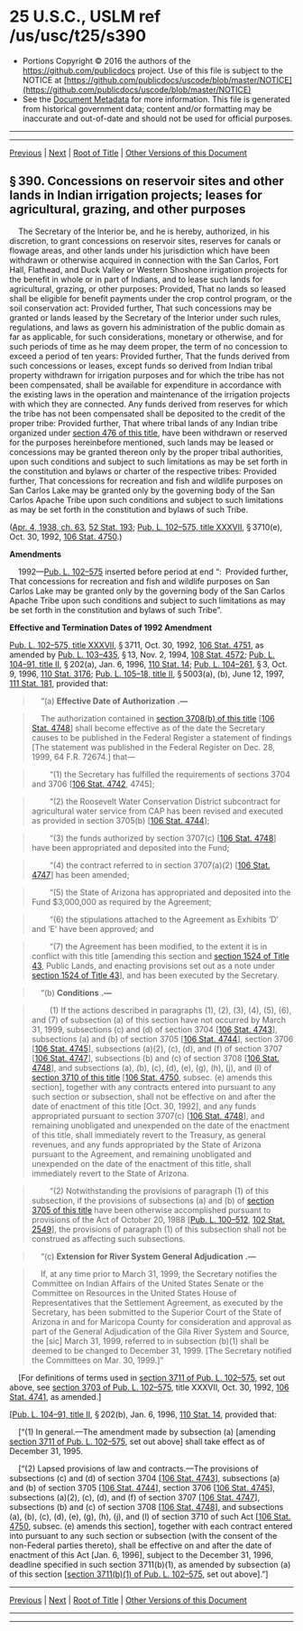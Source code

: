 ---
---

# 25 U.S.C., USLM ref /us/usc/t25/s390

* Portions Copyright © 2016 the authors of the https://github.com/publicdocs project.
  Use of this file is subject to the NOTICE at [https://github.com/publicdocs/uscode/blob/master/NOTICE](https://github.com/publicdocs/uscode/blob/master/NOTICE)
* See the [Document Metadata](././../../../..//README.md) for more information.
  This file is generated from historical government data; content and/or formatting may be inaccurate and out-of-date and should not be used for official purposes.

----------
----------

[Previous](./../../../..//us/usc/t25/ch11/m__us_usc_t25_s389e.md) | [Next](./../../../..//us/usc/t25/ch12/m__us_usc_t25_ch12.md) | [Root of Title](./../../../../) | [Other Versions of this Document](https://publicdocs.github.io/go/links?ns=uslm&ref=%2Fus%2Fusc%2Ft25%2Fs390)

## § 390. Concessions on reservoir sites and other lands in Indian irrigation projects; leases for agricultural, grazing, and other purposes

    The Secretary of the Interior be, and he is hereby, authorized, in his discretion, to grant concessions on reservoir sites, reserves for canals or flowage areas, and other lands under his jurisdiction which have been withdrawn or otherwise acquired in connection with the San Carlos, Fort Hall, Flathead, and Duck Valley or Western Shoshone irrigation projects for the benefit in whole or in part of Indians, and to lease such lands for agricultural, grazing, or other purposes: Provided, That no lands so leased shall be eligible for benefit payments under the crop control program, or the soil conservation act: Provided further, That such concessions may be granted or lands leased by the Secretary of the Interior under such rules, regulations, and laws as govern his administration of the public domain as far as applicable, for such considerations, monetary or otherwise, and for such periods of time as he may deem proper, the term of no concession to exceed a period of ten years: Provided further, That the funds derived from such concessions or leases, except funds so derived from Indian tribal property withdrawn for irrigation purposes and for which the tribe has not been compensated, shall be available for expenditure in accordance with the existing laws in the operation and maintenance of the irrigation projects with which they are connected. Any funds derived from reserves for which the tribe has not been compensated shall be deposited to the credit of the proper tribe: Provided further, That where tribal lands of any Indian tribe organized under [section 476 of this title][/us/usc/t25/s476], have been withdrawn or reserved for the purposes hereinbefore mentioned, such lands may be leased or concessions may be granted thereon only by the proper tribal authorities, upon such conditions and subject to such limitations as may be set forth in the constitution and bylaws or charter of the respective tribes: Provided further, That concessions for recreation and fish and wildlife purposes on San Carlos Lake may be granted only by the governing body of the San Carlos Apache Tribe upon such conditions and subject to such limitations as may be set forth in the constitution and bylaws of such Tribe.

([Apr. 4, 1938, ch. 63][/us/act/1938-04-04/ch63], [52 Stat. 193][/us/stat/52/193]; [Pub. L. 102–575, title XXXVII][/us/pl/102/575/tXXXVII], § 3710(e), Oct. 30, 1992, [106 Stat. 4750][/us/stat/106/4750].)

 __Amendments__ 

    1992—[Pub. L. 102–575][/us/pl/102/575] inserted before period at end “: Provided further, That concessions for recreation and fish and wildlife purposes on San Carlos Lake may be granted only by the governing body of the San Carlos Apache Tribe upon such conditions and subject to such limitations as may be set forth in the constitution and bylaws of such Tribe”.

 __Effective and Termination Dates of 1992 Amendment__ 

[Pub. L. 102–575, title XXXVII][/us/pl/102/575/tXXXVII], § 3711, Oct. 30, 1992, [106 Stat. 4751][/us/stat/106/4751], as amended by [Pub. L. 103–435][/us/pl/103/435], § 13, Nov. 2, 1994, [108 Stat. 4572][/us/stat/108/4572]; [Pub. L. 104–91, title II][/us/pl/104/91/tII], § 202(a), Jan. 6, 1996, [110 Stat. 14][/us/stat/110/14]; [Pub. L. 104–261][/us/pl/104/261], § 3, Oct. 9, 1996, [110 Stat. 3176][/us/stat/110/3176]; [Pub. L. 105–18, title II][/us/pl/105/18/tII], § 5003(a), (b), June 12, 1997, [111 Stat. 181][/us/stat/111/181], provided that:

>     “(a)  __Effective Date of Authorization__  __.—__ 

>     The authorization contained in [section 3708(b) of this title][/us/usc/t25/s3708/b] \[[106 Stat. 4748][/us/stat/106/4748]\] shall become effective as of the date the Secretary causes to be published in the Federal Register a statement of findings \[The statement was published in the Federal Register on Dec. 28, 1999, 64 F.R. 72674.\] that—

>         “(1) the Secretary has fulfilled the requirements of sections 3704 and 3706 \[[106 Stat. 4742][/us/stat/106/4742], 4745\];

>         “(2) the Roosevelt Water Conservation District subcontract for agricultural water service from CAP has been revised and executed as provided in section 3705(b) \[[106 Stat. 4744][/us/stat/106/4744]\];

>         “(3) the funds authorized by section 3707(c) \[[106 Stat. 4748][/us/stat/106/4748]\] have been appropriated and deposited into the Fund;

>         “(4) the contract referred to in section 3707(a)(2) \[[106 Stat. 4747][/us/stat/106/4747]\] has been amended;

>         “(5) the State of Arizona has appropriated and deposited into the Fund $3,000,000 as required by the Agreement;

>         “(6) the stipulations attached to the Agreement as Exhibits ‘D’ and ‘E’ have been approved; and

>         “(7) the Agreement has been modified, to the extent it is in conflict with this title \[amending this section and [section 1524 of Title 43][/us/usc/t43/s1524], Public Lands, and enacting provisions set out as a note under [section 1524 of Title 43][/us/usc/t43/s1524]\], and has been executed by the Secretary.

>     “(b)  __Conditions__  __.—__ 

>         (1) If the actions described in paragraphs (1), (2), (3), (4), (5), (6), and (7) of subsection (a) of this section have not occurred by March 31, 1999, subsections (c) and (d) of section 3704 \[[106 Stat. 4743][/us/stat/106/4743]\], subsections (a) and (b) of section 3705 \[[106 Stat. 4744][/us/stat/106/4744]\], section 3706 \[[106 Stat. 4745][/us/stat/106/4745]\], subsections (a)(2), (c), (d), and (f) of section 3707 \[[106 Stat. 4747][/us/stat/106/4747]\], subsections (b) and (c) of section 3708 \[[106 Stat. 4748][/us/stat/106/4748]\], and subsections (a), (b), (c), (d), (e), (g), (h), (j), and (l) of [section 3710 of this title][/us/usc/t25/s3710] \[[106 Stat. 4750][/us/stat/106/4750], subsec. (e) amends this section\], together with any contracts entered into pursuant to any such section or subsection, shall not be effective on and after the date of enactment of this title \[Oct. 30, 1992\], and any funds appropriated pursuant to section 3707(c) \[[106 Stat. 4748][/us/stat/106/4748]\], and remaining unobligated and unexpended on the date of the enactment of this title, shall immediately revert to the Treasury, as general revenues, and any funds appropriated by the State of Arizona pursuant to the Agreement, and remaining unobligated and unexpended on the date of the enactment of this title, shall immediately revert to the State of Arizona.

>         “(2) Notwithstanding the provisions of paragraph (1) of this subsection, if the provisions of subsections (a) and (b) of [section 3705 of this title][/us/usc/t25/s3705] have been otherwise accomplished pursuant to provisions of the Act of October 20, 1988 \[[Pub. L. 100–512][/us/pl/100/512], [102 Stat. 2549][/us/stat/102/2549]\], the provisions of paragraph (1) of this subsection shall not be construed as affecting such subsections.

>     “(c)  __Extension for River System General Adjudication__  __.—__ 

>     If, at any time prior to March 31, 1999, the Secretary notifies the Committee on Indian Affairs of the United States Senate or the Committee on Resources in the United States House of Representatives that the Settlement Agreement, as executed by the Secretary, has been submitted to the Superior Court of the State of Arizona in and for Maricopa County for consideration and approval as part of the General Adjudication of the Gila River System and Source, the \[sic\] March 31, 1999, referred to in subsection (b)(1) shall be deemed to be changed to December 31, 1999. \[The Secretary notified the Committees on Mar. 30, 1999.\]”

    \[For definitions of terms used in [section 3711 of Pub. L. 102–575][/us/pl/102/575/s3711], set out above, see [section 3703 of Pub. L. 102–575][/us/pl/102/575/s3703], title XXXVII, Oct. 30, 1992, [106 Stat. 4741][/us/stat/106/4741], as amended.\]

\[[Pub. L. 104–91, title II][/us/pl/104/91/tII], § 202(b), Jan. 6, 1996, [110 Stat. 14][/us/stat/110/14], provided that:

    \[“(1) In general.—The amendment made by subsection (a) \[amending [section 3711 of Pub. L. 102–575][/us/pl/102/575/s3711], set out above\] shall take effect as of December 31, 1995.

    \[“(2) Lapsed provisions of law and contracts.—The provisions of subsections (c) and (d) of section 3704 \[[106 Stat. 4743][/us/stat/106/4743]\], subsections (a) and (b) of section 3705 \[[106 Stat. 4744][/us/stat/106/4744]\], section 3706 \[[106 Stat. 4745][/us/stat/106/4745]\], subsections (a)(2), (c), (d), and (f) of section 3707 \[[106 Stat. 4747][/us/stat/106/4747]\], subsections (b) and (c) of section 3708 \[[106 Stat. 4748][/us/stat/106/4748]\], and subsections (a), (b), (c), (d), (e), (g), (h), (j), and (l) of section 3710 of such Act \[[106 Stat. 4750][/us/stat/106/4750], subsec. (e) amends this section\], together with each contract entered into pursuant to any such section or subsection (with the consent of the non-Federal parties thereto), shall be effective on and after the date of enactment of this Act \[Jan. 6, 1996\], subject to the December 31, 1996, deadline specified in such section 3711(b)(1), as amended by subsection (a) of this section \[[section 3711(b)(1) of Pub. L. 102–575][/us/pl/102/575/s3711/b/1], set out above\].”\]

----------

[Previous](./../../../..//us/usc/t25/ch11/m__us_usc_t25_s389e.md) | [Next](./../../../..//us/usc/t25/ch12/m__us_usc_t25_ch12.md) | [Root of Title](./../../../../) | [Other Versions of this Document](https://publicdocs.github.io/go/links?ns=uslm&ref=%2Fus%2Fusc%2Ft25%2Fs390)

----------
----------

[/us/usc/t25/s476]: https://publicdocs.github.io/go/links?ns=uslm&ref=%2Fus%2Fusc%2Ft25%2Fs476
[/us/act/1938-04-04/ch63]: https://publicdocs.github.io/go/links?ns=uslm&ref=%2Fus%2Fact%2F1938-04-04%2Fch63
[/us/stat/52/193]: https://publicdocs.github.io/go/links?ns=uslm&ref=%2Fus%2Fstat%2F52%2F193
[/us/pl/102/575/tXXXVII]: https://publicdocs.github.io/go/links?ns=uslm&ref=%2Fus%2Fpl%2F102%2F575%2FtXXXVII
[/us/stat/106/4750]: https://publicdocs.github.io/go/links?ns=uslm&ref=%2Fus%2Fstat%2F106%2F4750
[/us/pl/102/575]: https://publicdocs.github.io/go/links?ns=uslm&ref=%2Fus%2Fpl%2F102%2F575
[/us/pl/102/575/tXXXVII]: https://publicdocs.github.io/go/links?ns=uslm&ref=%2Fus%2Fpl%2F102%2F575%2FtXXXVII
[/us/stat/106/4751]: https://publicdocs.github.io/go/links?ns=uslm&ref=%2Fus%2Fstat%2F106%2F4751
[/us/pl/103/435]: https://publicdocs.github.io/go/links?ns=uslm&ref=%2Fus%2Fpl%2F103%2F435
[/us/stat/108/4572]: https://publicdocs.github.io/go/links?ns=uslm&ref=%2Fus%2Fstat%2F108%2F4572
[/us/pl/104/91/tII]: https://publicdocs.github.io/go/links?ns=uslm&ref=%2Fus%2Fpl%2F104%2F91%2FtII
[/us/stat/110/14]: https://publicdocs.github.io/go/links?ns=uslm&ref=%2Fus%2Fstat%2F110%2F14
[/us/pl/104/261]: https://publicdocs.github.io/go/links?ns=uslm&ref=%2Fus%2Fpl%2F104%2F261
[/us/stat/110/3176]: https://publicdocs.github.io/go/links?ns=uslm&ref=%2Fus%2Fstat%2F110%2F3176
[/us/pl/105/18/tII]: https://publicdocs.github.io/go/links?ns=uslm&ref=%2Fus%2Fpl%2F105%2F18%2FtII
[/us/stat/111/181]: https://publicdocs.github.io/go/links?ns=uslm&ref=%2Fus%2Fstat%2F111%2F181
[/us/usc/t25/s3708/b]: https://publicdocs.github.io/go/links?ns=uslm&ref=%2Fus%2Fusc%2Ft25%2Fs3708%2Fb
[/us/stat/106/4748]: https://publicdocs.github.io/go/links?ns=uslm&ref=%2Fus%2Fstat%2F106%2F4748
[/us/stat/106/4742]: https://publicdocs.github.io/go/links?ns=uslm&ref=%2Fus%2Fstat%2F106%2F4742
[/us/stat/106/4744]: https://publicdocs.github.io/go/links?ns=uslm&ref=%2Fus%2Fstat%2F106%2F4744
[/us/stat/106/4748]: https://publicdocs.github.io/go/links?ns=uslm&ref=%2Fus%2Fstat%2F106%2F4748
[/us/stat/106/4747]: https://publicdocs.github.io/go/links?ns=uslm&ref=%2Fus%2Fstat%2F106%2F4747
[/us/usc/t43/s1524]: https://publicdocs.github.io/go/links?ns=uslm&ref=%2Fus%2Fusc%2Ft43%2Fs1524
[/us/usc/t43/s1524]: https://publicdocs.github.io/go/links?ns=uslm&ref=%2Fus%2Fusc%2Ft43%2Fs1524
[/us/stat/106/4743]: https://publicdocs.github.io/go/links?ns=uslm&ref=%2Fus%2Fstat%2F106%2F4743
[/us/stat/106/4744]: https://publicdocs.github.io/go/links?ns=uslm&ref=%2Fus%2Fstat%2F106%2F4744
[/us/stat/106/4745]: https://publicdocs.github.io/go/links?ns=uslm&ref=%2Fus%2Fstat%2F106%2F4745
[/us/stat/106/4747]: https://publicdocs.github.io/go/links?ns=uslm&ref=%2Fus%2Fstat%2F106%2F4747
[/us/stat/106/4748]: https://publicdocs.github.io/go/links?ns=uslm&ref=%2Fus%2Fstat%2F106%2F4748
[/us/usc/t25/s3710]: https://publicdocs.github.io/go/links?ns=uslm&ref=%2Fus%2Fusc%2Ft25%2Fs3710
[/us/stat/106/4750]: https://publicdocs.github.io/go/links?ns=uslm&ref=%2Fus%2Fstat%2F106%2F4750
[/us/stat/106/4748]: https://publicdocs.github.io/go/links?ns=uslm&ref=%2Fus%2Fstat%2F106%2F4748
[/us/usc/t25/s3705]: https://publicdocs.github.io/go/links?ns=uslm&ref=%2Fus%2Fusc%2Ft25%2Fs3705
[/us/pl/100/512]: https://publicdocs.github.io/go/links?ns=uslm&ref=%2Fus%2Fpl%2F100%2F512
[/us/stat/102/2549]: https://publicdocs.github.io/go/links?ns=uslm&ref=%2Fus%2Fstat%2F102%2F2549
[/us/pl/102/575/s3711]: https://publicdocs.github.io/go/links?ns=uslm&ref=%2Fus%2Fpl%2F102%2F575%2Fs3711
[/us/pl/102/575/s3703]: https://publicdocs.github.io/go/links?ns=uslm&ref=%2Fus%2Fpl%2F102%2F575%2Fs3703
[/us/stat/106/4741]: https://publicdocs.github.io/go/links?ns=uslm&ref=%2Fus%2Fstat%2F106%2F4741
[/us/pl/104/91/tII]: https://publicdocs.github.io/go/links?ns=uslm&ref=%2Fus%2Fpl%2F104%2F91%2FtII
[/us/stat/110/14]: https://publicdocs.github.io/go/links?ns=uslm&ref=%2Fus%2Fstat%2F110%2F14
[/us/pl/102/575/s3711]: https://publicdocs.github.io/go/links?ns=uslm&ref=%2Fus%2Fpl%2F102%2F575%2Fs3711
[/us/stat/106/4743]: https://publicdocs.github.io/go/links?ns=uslm&ref=%2Fus%2Fstat%2F106%2F4743
[/us/stat/106/4744]: https://publicdocs.github.io/go/links?ns=uslm&ref=%2Fus%2Fstat%2F106%2F4744
[/us/stat/106/4745]: https://publicdocs.github.io/go/links?ns=uslm&ref=%2Fus%2Fstat%2F106%2F4745
[/us/stat/106/4747]: https://publicdocs.github.io/go/links?ns=uslm&ref=%2Fus%2Fstat%2F106%2F4747
[/us/stat/106/4748]: https://publicdocs.github.io/go/links?ns=uslm&ref=%2Fus%2Fstat%2F106%2F4748
[/us/stat/106/4750]: https://publicdocs.github.io/go/links?ns=uslm&ref=%2Fus%2Fstat%2F106%2F4750
[/us/pl/102/575/s3711/b/1]: https://publicdocs.github.io/go/links?ns=uslm&ref=%2Fus%2Fpl%2F102%2F575%2Fs3711%2Fb%2F1


